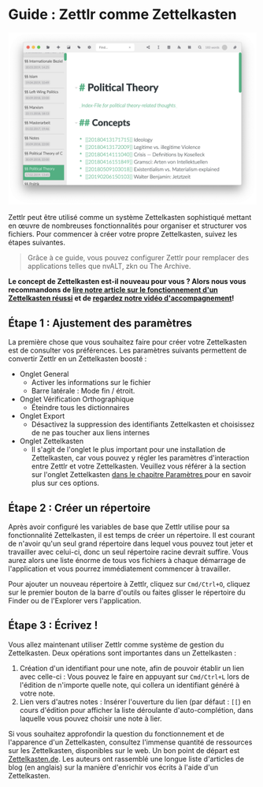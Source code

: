 # Guide : Zettlr comme Zettelkasten

![Zettlr as a Zettelkasten](../img/zettlr_zettelkasten.png)

Zettlr peut être utilisé comme un système Zettelkasten sophistiqué mettant en œuvre de nombreuses fonctionnalités pour organiser et structurer vos fichiers. Pour commencer à créer votre propre Zettelkasten, suivez les étapes suivantes.

> Grâce à ce guide, vous pouvez configurer Zettlr pour remplacer des applications telles que nvALT, zkn ou The Archive.

**Le concept de Zettelkasten est-il nouveau pour vous ? Alors nous vous recommandons de  [lire notre article sur le fonctionnement d'un Zettelkasten réussi](https://www.zettlr.com/post/what-is-a-zettelkasten) et de [regardez notre vidéo d'accompagnement](https://youtu.be/c5Tst3-zcWI)!**

## Étape 1 : Ajustement des paramètres

La première chose que vous souhaitez faire pour créer votre Zettelkasten est de consulter vos préférences. Les paramètres suivants permettent de convertir Zettlr en un Zettelkasten boosté :

- Onglet General
    - Activer les informations sur le fichier
    - Barre latérale : Mode fin / étroit.
- Onglet Vérification Orthographique
    - Éteindre tous les dictionnaires
- Onglet Export
    - Désactivez la suppression des identifiants Zettelkasten et choisissez de ne pas toucher aux liens internes
- Onglet Zettelkasten
    - Il s'agit de l'onglet le plus important pour une installation de Zettelkasten, car vous pouvez y régler les paramètres d'interaction entre Zettlr et votre Zettelkasten. Veuillez vous référer à la section sur l'onglet Zettelkasten [dans le chapitre Paramètres ](../reference/settings.md)pour en savoir plus sur ces options.

## Étape 2 : Créer un répertoire

Après avoir configuré les variables de base que Zettlr utilise pour sa fonctionnalité Zettelkasten, il est temps de créer un répertoire. Il est courant de n'avoir qu'un seul grand répertoire dans lequel vous pouvez tout jeter et travailler avec celui-ci, donc un seul répertoire racine devrait suffire. Vous aurez alors une liste énorme de tous vos fichiers à chaque démarrage de l'application et vous pourrez immédiatement commencer à travailler.

Pour ajouter un nouveau répertoire à Zettlr, cliquez sur `Cmd/Ctrl+O`, cliquez sur le premier bouton de la barre d'outils ou faites glisser le répertoire du Finder ou de l'Explorer vers l'application.

## Étape 3 : Écrivez !

Vous allez maintenant utiliser Zettlr comme système de gestion du Zettelkasten. Deux opérations sont importantes dans un Zettelkasten :

1. Création d'un identifiant pour une note, afin de pouvoir établir un lien avec celle-ci : Vous pouvez le faire en appuyant sur `Cmd/Ctrl+L` lors de l'édition de n'importe quelle note, qui collera un identifiant généré à votre note.
2. Lien vers d'autres notes : Insérer l'ouverture du lien (par défaut : `[[`) en cours d'édition pour afficher la liste déroulante d'auto-complétion, dans laquelle vous pouvez choisir une note à lier.

Si vous souhaitez approfondir la question du fonctionnement et de l'apparence d'un Zettelkasten, consultez l'immense quantité de ressources sur les Zettelkasten, disponibles sur le web. Un bon point de départ est [Zettelkasten.de](https://www.zettelkasten.de/). Les auteurs ont rassemblé une longue liste d'articles de blog (en anglais) sur la manière d'enrichir vos écrits à l'aide d'un Zettelkasten.
